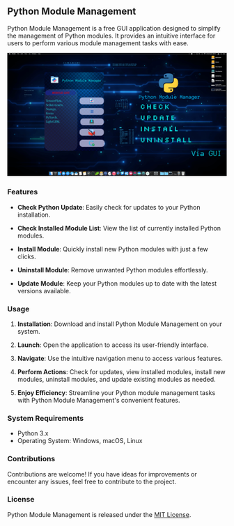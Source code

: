## Python Module Management

Python Module Management is a free GUI application designed to simplify the management of Python modules. It provides an intuitive interface for users to perform various module management tasks with ease.

![Python Module Management](./pmm.jpg)

### Features

- **Check Python Update**: Easily check for updates to your Python installation.
  
- **Check Installed Module List**: View the list of currently installed Python modules.
  
- **Install Module**: Quickly install new Python modules with just a few clicks.
  
- **Uninstall Module**: Remove unwanted Python modules effortlessly.
  
- **Update Module**: Keep your Python modules up to date with the latest versions available.

### Usage

1. **Installation**: Download and install Python Module Management on your system.
  
2. **Launch**: Open the application to access its user-friendly interface.
  
3. **Navigate**: Use the intuitive navigation menu to access various features.
  
4. **Perform Actions**: Check for updates, view installed modules, install new modules, uninstall modules, and update existing modules as needed.
  
5. **Enjoy Efficiency**: Streamline your Python module management tasks with Python Module Management's convenient features.

### System Requirements

- Python 3.x
- Operating System: Windows, macOS, Linux

### Contributions

Contributions are welcome! If you have ideas for improvements or encounter any issues, feel free to contribute to the project.

### License

Python Module Management is released under the [MIT License](LICENSE).

